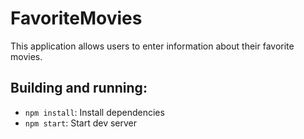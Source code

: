 # FavoriteMovies

This application allows users to enter information about their favorite movies.

## Building and running:

* `npm install`: Install dependencies
* `npm start`: Start dev server

